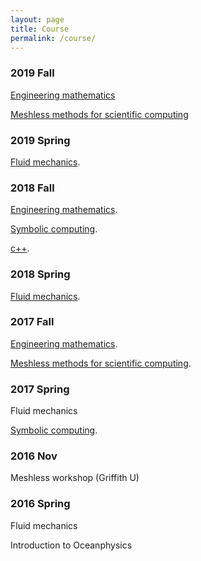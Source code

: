 ```yaml
---
layout: page
title: Course
permalink: /course/
---
```



### 2019 Fall

[Engineering mathematics](https://www.dropbox.com/sh/74dkkpfoizn8yhm/AACQYLsmeb0HRTYA-eUZvGN4a?dl=0)

[Meshless methods for scientific computing](https://www.dropbox.com/sh/d032o54gjyf5629/AABOrLNBIOQLPJ5FlKMykEkla?dl=0)

### 2019 Spring

[Fluid mechanics](https://www.dropbox.com/sh/nvj9qpzeer0b83c/AAAbQ70Ypi129BhgwKRlNvOua?dl=0).

### 2018 Fall

[Engineering mathematics](https://www.dropbox.com/sh/74dkkpfoizn8yhm/AACQYLsmeb0HRTYA-eUZvGN4a?dl=0).

[Symbolic computing](https://www.dropbox.com/sh/c2wiut4i2buoaqm/AABf2pWg8jgvEvv15_sVoaama?dl=0).

[c++](https://www.dropbox.com/sh/x4bj6z4lzmhl3gi/AADopHSMEgy-5jyMS_wG4LOfa?dl=0).

### 2018 Spring

[Fluid mechanics](https://www.dropbox.com/sh/nvj9qpzeer0b83c/AAAbQ70Ypi129BhgwKRlNvOua?dl=0).

### 2017 Fall

[Engineering mathematics](https://www.dropbox.com/sh/74dkkpfoizn8yhm/AACQYLsmeb0HRTYA-eUZvGN4a?dl=0).

[Meshless methods for scientific computing](https://www.dropbox.com/sh/d032o54gjyf5629/AABOrLNBIOQLPJ5FlKMykEkla?dl=0).

### 2017 Spring

Fluid mechanics

[Symbolic computing](https://www.dropbox.com/sh/c2wiut4i2buoaqm/AABf2pWg8jgvEvv15_sVoaama?dl=0).

### 2016 Nov

Meshless workshop (Griffith U)

### 2016 Spring

Fluid mechanics

Introduction to Oceanphysics
